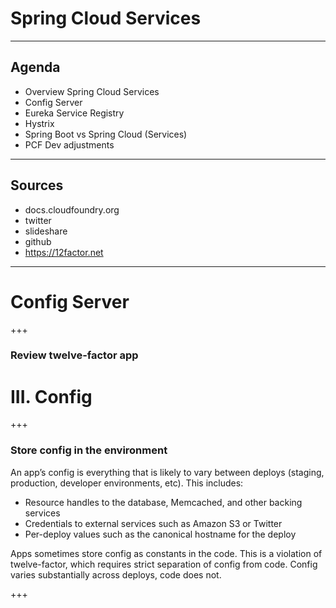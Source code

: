 
# Spring Cloud Services


---

## Agenda

* Overview Spring Cloud Services
* Config Server
* Eureka Service Registry
* Hystrix
* Spring Boot vs Spring Cloud (Services)
* PCF Dev adjustments
 
---

## Sources

 * docs.cloudfoundry.org
 * twitter
 * slideshare
 * github
 * https://12factor.net
 
--- 

# Config Server

+++

### Review twelve-factor app

# III. Config

+++

### Store config in the environment

An app’s config is everything that is likely to vary between deploys (staging, production, developer environments, etc). This includes:

- Resource handles to the database, Memcached, and other backing services
- Credentials to external services such as Amazon S3 or Twitter
- Per-deploy values such as the canonical hostname for the deploy

Apps sometimes store config as constants in the code. This is a violation of twelve-factor, which requires strict separation of config from code. Config varies substantially across deploys, code does not.

+++

